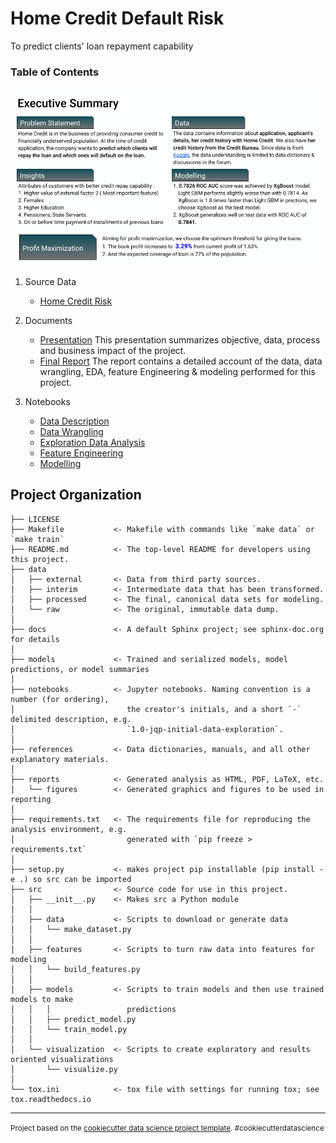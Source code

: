 Home Credit Default Risk
==============================

To predict clients' loan repayment capability

### Table of Contents

![](docs/Images/HomeCredit.png)

1. Source Data
  	* [Home Credit Risk](https://www.kaggle.com/c/home-credit-default-risk) 
 
2. Documents
  	* [Presentation](https://github.com/rohanML/home_credit_default_risk/blob/master/reports/Home%20Credit%20-%20Presentation.pdf)
  This presentation summarizes objective, data, process and business impact of the project. 
	* [Final Report](https://github.com/rohanML/home_credit_default_risk/blob/master/reports/Predicting%20Credit%20Default%20-%20Report.pdf)
  The report contains a detailed account of the data, data wrangling, EDA, feature Engineering & modeling performed for this project.
3. Notebooks
	* [Data Description](https://github.com/rohanML/home_credit_default_risk/blob/master/notebooks/00_Data_Description.ipynb)
	* [Data Wrangling](https://github.com/rohanML/home_credit_default_risk/blob/master/notebooks/01_Data_Wrangling.ipynb)
  	* [Exploration Data Analysis](https://github.com/rohanML/home_credit_default_risk/blob/master/notebooks/02_Exploratory_Data_Analysis.ipynb)
  	* [Feature Engineering](https://github.com/rohanML/home_credit_default_risk/blob/master/notebooks/03_Feature_Engineering.ipynb)
  	* [Modelling](https://github.com/rohanML/home_credit_default_risk/blob/master/notebooks/04_Modelling.ipynb)


Project Organization
------------

    ├── LICENSE
    ├── Makefile           <- Makefile with commands like `make data` or `make train`
    ├── README.md          <- The top-level README for developers using this project.
    ├── data
    │   ├── external       <- Data from third party sources.
    │   ├── interim        <- Intermediate data that has been transformed.
    │   ├── processed      <- The final, canonical data sets for modeling.
    │   └── raw            <- The original, immutable data dump.
    │
    ├── docs               <- A default Sphinx project; see sphinx-doc.org for details
    │
    ├── models             <- Trained and serialized models, model predictions, or model summaries
    │
    ├── notebooks          <- Jupyter notebooks. Naming convention is a number (for ordering),
    │                         the creator's initials, and a short `-` delimited description, e.g.
    │                         `1.0-jqp-initial-data-exploration`.
    │
    ├── references         <- Data dictionaries, manuals, and all other explanatory materials.
    │
    ├── reports            <- Generated analysis as HTML, PDF, LaTeX, etc.
    │   └── figures        <- Generated graphics and figures to be used in reporting
    │
    ├── requirements.txt   <- The requirements file for reproducing the analysis environment, e.g.
    │                         generated with `pip freeze > requirements.txt`
    │
    ├── setup.py           <- makes project pip installable (pip install -e .) so src can be imported
    ├── src                <- Source code for use in this project.
    │   ├── __init__.py    <- Makes src a Python module
    │   │
    │   ├── data           <- Scripts to download or generate data
    │   │   └── make_dataset.py
    │   │
    │   ├── features       <- Scripts to turn raw data into features for modeling
    │   │   └── build_features.py
    │   │
    │   ├── models         <- Scripts to train models and then use trained models to make
    │   │   │                 predictions
    │   │   ├── predict_model.py
    │   │   └── train_model.py
    │   │
    │   └── visualization  <- Scripts to create exploratory and results oriented visualizations
    │       └── visualize.py
    │
    └── tox.ini            <- tox file with settings for running tox; see tox.readthedocs.io


--------

<p><small>Project based on the <a target="_blank" href="https://drivendata.github.io/cookiecutter-data-science/">cookiecutter data science project template</a>. #cookiecutterdatascience</small></p>
